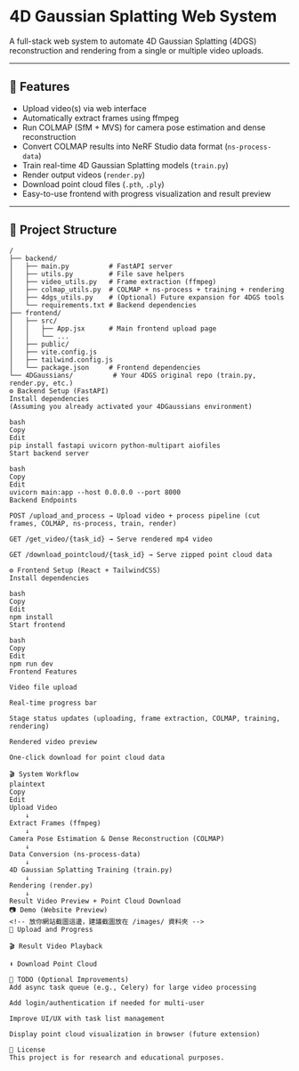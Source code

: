 # 4D Gaussian Splatting Web System

A full-stack web system to automate 4D Gaussian Splatting (4DGS) reconstruction and rendering from a single or multiple video uploads.

---

## 🚀 Features

- Upload video(s) via web interface
- Automatically extract frames using ffmpeg
- Run COLMAP (SfM + MVS) for camera pose estimation and dense reconstruction
- Convert COLMAP results into NeRF Studio data format (`ns-process-data`)
- Train real-time 4D Gaussian Splatting models (`train.py`)
- Render output videos (`render.py`)
- Download point cloud files (`.pth`, `.ply`)
- Easy-to-use frontend with progress visualization and result preview

---

## 📂 Project Structure

```plaintext
/
├── backend/
│   ├── main.py          # FastAPI server
│   ├── utils.py         # File save helpers
│   ├── video_utils.py   # Frame extraction (ffmpeg)
│   ├── colmap_utils.py  # COLMAP + ns-process + training + rendering
│   ├── 4dgs_utils.py    # (Optional) Future expansion for 4DGS tools
│   └── requirements.txt # Backend dependencies
├── frontend/
│   ├── src/
│   │   ├── App.jsx      # Main frontend upload page
│   │   └── ...
│   ├── public/
│   ├── vite.config.js
│   ├── tailwind.config.js
│   └── package.json     # Frontend dependencies
└── 4DGaussians/          # Your 4DGS original repo (train.py, render.py, etc.)
⚙️ Backend Setup (FastAPI)
Install dependencies
(Assuming you already activated your 4DGaussians environment)

bash
Copy
Edit
pip install fastapi uvicorn python-multipart aiofiles
Start backend server

bash
Copy
Edit
uvicorn main:app --host 0.0.0.0 --port 8000
Backend Endpoints

POST /upload_and_process → Upload video + process pipeline (cut frames, COLMAP, ns-process, train, render)

GET /get_video/{task_id} → Serve rendered mp4 video

GET /download_pointcloud/{task_id} → Serve zipped point cloud data

⚙️ Frontend Setup (React + TailwindCSS)
Install dependencies

bash
Copy
Edit
npm install
Start frontend

bash
Copy
Edit
npm run dev
Frontend Features

Video file upload

Real-time progress bar

Stage status updates (uploading, frame extraction, COLMAP, training, rendering)

Rendered video preview

One-click download for point cloud data

🎬 System Workflow
plaintext
Copy
Edit
Upload Video
    ↓
Extract Frames (ffmpeg)
    ↓
Camera Pose Estimation & Dense Reconstruction (COLMAP)
    ↓
Data Conversion (ns-process-data)
    ↓
4D Gaussian Splatting Training (train.py)
    ↓
Rendering (render.py)
    ↓
Result Video Preview + Point Cloud Download
📷 Demo (Website Preview)
<!-- 放你網站截圖這邊，建議截圖放在 /images/ 資料夾 -->
🎥 Upload and Progress

🎬 Result Video Playback

⬇️ Download Point Cloud

🧠 TODO (Optional Improvements)
Add async task queue (e.g., Celery) for large video processing

Add login/authentication if needed for multi-user

Improve UI/UX with task list management

Display point cloud visualization in browser (future extension)

📄 License
This project is for research and educational purposes.
